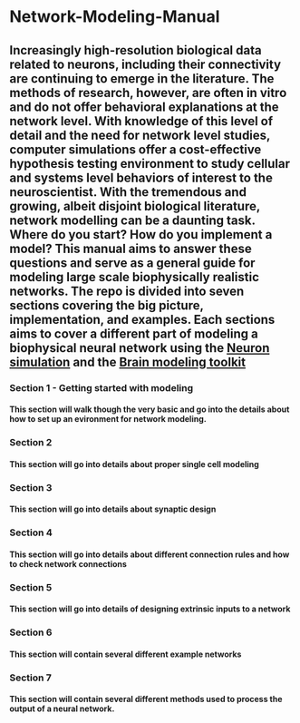 # Network-Modeling-Manual

## Increasingly high-resolution biological data related to neurons, including their connectivity are continuing to emerge in the literature. The methods of research, however, are often in vitro and do not offer behavioral explanations at the network level. With knowledge of this level of detail and the need for network level studies, computer simulations offer a cost-effective hypothesis testing environment to study cellular and systems level behaviors of interest to the neuroscientist. With the tremendous and growing, albeit disjoint biological literature, network modelling can be a daunting task. Where do you start? How do you implement a model? This manual aims to answer these questions and serve as a general guide for modeling large scale biophysically realistic networks. The repo is divided into seven sections covering the big picture, implementation, and examples. Each sections aims to cover a different part of modeling a biophysical neural network using the [Neuron simulation](https://www.neuron.yale.edu/neuron/) and the [Brain modeling toolkit](https://alleninstitute.github.io/bmtk/)

### Section 1 - Getting started with modeling

#### This section will walk though the very basic and go into the details about how to set up an evironment for network modeling.

### Section 2

#### This section will go into details about proper single cell modeling

### Section 3

#### This section will go into details about synaptic design

### Section 4

#### This section will go into details about different connection rules and how to check network connections

### Section 5

#### This section will go into details of designing extrinsic inputs to a network

### Section 6

#### This section will contain several different example networks

### Section 7

#### This section will contain several different methods used to process the output of a neural network.